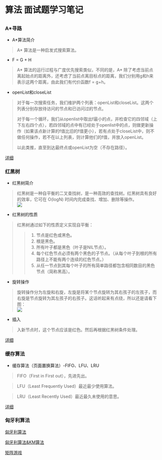# 算法 面试题学习笔记

## 

### A*寻路

* A*算法简介
> A* 算法是一种启发式搜索算法。  

* F = G + H
> A* 算法的运行过程与广度优先搜索类似，不同的是，A* 除了考虑当前点离起始点的距离外，还考虑了当前点离目标点的距离，我们分别用g和h来表示这两个距离，由此我们有代价函数f = g+h。  

* openList和closeList
> 对于每一次搜索任务，我们维护两个列表：openList和closeList。这两个列表分别存放待访问的节点和已访问过的节点。  
> 
> 对于每一个循环，我们从openlist中取出f最小的点，并检查它的四邻域（上下左右四个点），若四邻域的点中有已经处于openlist中的点，则做更新操作（如果该点新计算的f值比旧的f值更小），若有点处于closeList中，则不做任何操作，若不在以上列表，则计算他们的f值，并放入openList。  
> 
> 以此类推，直至到达最终点或openList为空（不存在路径）。  

[详细](https://blog.csdn.net/feifeiiong/article/details/79247269)


### 红黑树

* 红黑树简介
> 红黑树是一种自平衡的二叉查找树，是一种高效的查找树。红黑树具有良好的效率，它可在 O(logN) 时间内完成查找、增加、删除等操作。  
![](https://image-static.segmentfault.com/183/464/1834640481-5b449108370e3_articlex)  

* 红黑树的性质
> 红黑树通过如下的性质定义实现自平衡：  
>> 1. 节点是红色或黑色。  
>> 2. 根是黑色。  
>> 3. 所有叶子都是黑色（叶子是NIL节点）。  
>> 4. 每个红色节点必须有两个黑色的子节点。（从每个叶子到根的所有路径上不能有两个连续的红色节点。）  
>> 5. 从任一节点到其每个叶子的所有简单路径都包含相同数目的黑色节点（简称黑高）。  

* 旋转操作
> 旋转操作分为左旋和右旋，左旋是将某个节点旋转为其右孩子的左孩子，而右旋是节点旋转为其左孩子的右孩子。这话听起来有点绕，所以还是请看下图：  
![](https://image-static.segmentfault.com/123/366/1233660138-5b4491082c983_articlex)  

* 插入
> 入新节点时，这个节点应该是红色。然后再根据红黑树条件处理。  

[详细](https://segmentfault.com/a/1190000012728513)  

### 缓存算法
* 缓存算法（页面置换算法）-FIFO、LFU、LRU  
> FIFO（First in First out），先进先出。

> LFU（Least Frequently Used）最近最少使用算法。

> LRU（Least Recently Used）最近最久未使用的意思。  

[详细](https://www.cnblogs.com/dolphin0520/p/3749259.html)  

### 匈牙利算法

[匈牙利算法](https://blog.csdn.net/sunny_hun/article/details/80627351)

[匈牙利算法&KM算法](https://zhuanlan.zhihu.com/p/62981901)

[矩阵游戏](http://hzwer.com/1237.html?tdsourcetag=s_pctim_aiomsg)